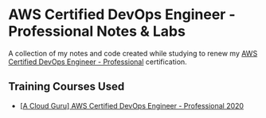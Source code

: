 # AWS Certified DevOps Engineer - Professional Notes & Labs

A collection of my notes and code created while studying to renew my [AWS Certified DevOps Engineer - Professional](https://aws.amazon.com/certification/certified-devops-engineer-professional/) certification.

## Training Courses Used

- [[A Cloud Guru] AWS Certified DevOps Engineer - Professional 2020](https://learn.acloud.guru/course/aws-certified-devops-engineer-professional)
